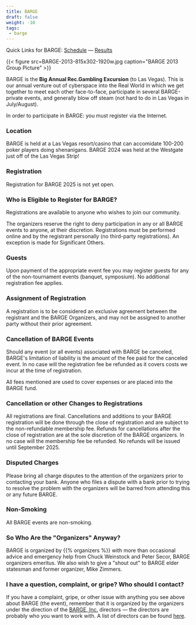```yaml
---
title: BARGE
draft: false
weight: -10
tags:
 - barge
---
```

Quick Links for BARGE: [Schedule](2025/schedule) &mdash; [Results](results/)


{{< figure src=BARGE-2013-815x302-1920w.jpg
    caption="BARGE 2013 Group Picture" >}}

              
BARGE is the
**Big Annual Rec.Gambling Excursion**
(to Las Vegas). This is our annual venture out of cyberspace into the Real World in which we get together to meet each other face-to-face, participate in several BARGE-private events, and generally blow off steam (not hard to do in Las Vegas in July/August).

In order to participate in BARGE: you must register via the Internet.

### Location

BARGE is held at a Las Vegas resort/casino that can accomidate 100-200 poker
players doing shenanigans. BARGE 2024 was held at the Westgate just off of the
Las Vegas Strip!

### Registration

Registration for BARGE 2025 is not yet open.
        
### Who is Eligible to Register for BARGE?
              
Registrations are available to anyone who wishes to join our community.

The organizers reserve the right to deny participation in any or all BARGE 
events to anyone, at their discretion.  Registrations must be performed 
online and by the registrant personally (no third-party registrations). 
An exception is made for Significant Others. 

### Guests

Upon payment of the appropriate event fee you may register guests 
for any of the non-tournament events (banquet, symposium). No additional 
registration fee applies.

### Assignment of Registration

A registration is to be considered an exclusive agreement between the 
registrant and the BARGE Organizers, and may not be assigned to 
another party without their prior agreement.

### Cancellation of BARGE Events 

Should any event (or all events) associated with BARGE be canceled, 
BARGE's limitation of liability is the amount of the fee paid for the 
canceled event. In no case will the registration fee be refunded as 
it covers costs we incur at the time of registration.

All fees mentioned are used to cover expenses or are placed into the BARGE 
fund.

### Cancellation or other Changes to Registrations

All registrations are final. Cancellations and additions to your BARGE
registration will be done through the close of registration and are
subject to the non-refundable membership fee. Refunds for cancellations
after the close of registration are at the sole discretion of the BARGE
organizers. In no case will the membership fee be refunded. No refunds
will be issued until September 2025.
       
### Disputed Charges

Please bring all charge disputes to the attention of the organizers
prior to contacting your bank. Anyone who files a dispute with a bank
prior to trying to resolve the problem with the organizers will be
barred from attending this or any future BARGE.
       
### Non-Smoking

All BARGE events are non-smoking.

### So Who Are the &quot;Organizers&quot; Anyway?

BARGE is organized by {{% organizers %}} with more than occasional advice and
emergency help from Chuck Weinstock and Peter Secor, BARGE organizers emeritus.
We also wish to give a &quot;shout out&quot; to BARGE elder statesman and
former organizer, Mike Zimmers.

### I have a question, complaint, or gripe? Who should I contact?

If you have a complaint, gripe, or other issue with anything you see above
about BARGE (the event), remember that it is organized by the organizers under
the direction of the [BARGE, Inc.](/inc/) directors &mdash; the directors are probably
who you want to work with.  A list of directors can be found
[here](/inc/officers).
